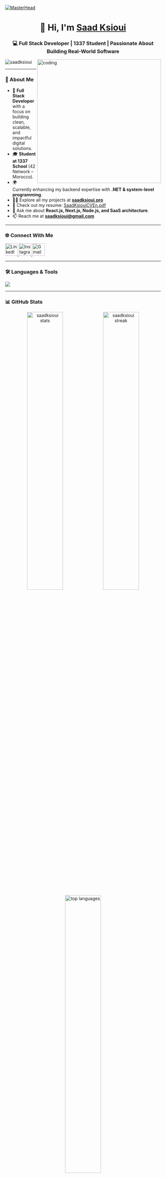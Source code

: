 [![MasterHead](https://i.pinimg.com/originals/87/f3/f1/87f3f1425b217691da645e97dbb50d55.gif)](https://saadksioui.pro)

<h1 align="center">👋 Hi, I'm <a href="https://saadksioui.pro" target="_blank">Saad Ksioui</a></h1>
<h3 align="center">💻 Full Stack Developer | 1337 Student | Passionate About Building Real-World Software</h3>

<img align="right" alt="coding" width="400" src="https://i.pinimg.com/originals/f1/e7/34/f1e734f9cade86fe737a9aa404ad5677.gif">

<p align="left"> 
  <img src="https://komarev.com/ghpvc/?username=saadksioui&label=Profile%20views&color=0e75b6&style=flat" alt="saadksioui" /> 
</p>

---

### 🧠 About Me

- 🚀 **Full Stack Developer** with a focus on building clean, scalable, and impactful digital solutions.  
- 🎓 **Student at 1337 School** (42 Network – Morocco).  
- 🌍 Currently enhancing my backend expertise with **.NET & system-level programming**.  
- 👨‍💻 Explore all my projects at **[saadksioui.pro](https://saadksioui.vercel.app/)**  
- 📄 Check out my resume: [SaadKsiouiCVEn.pdf](https://saadksioui.vercel.app/pdf/SaadKsiouiCVEn.pdf)  
- 💬 Ask me about **React.js, Next.js, Node.js, and SaaS architecture**.  
- 📫 Reach me at **saadksioui@gmail.com**

---

### 🌐 Connect With Me

<p align="left">
  <a href="https://linkedin.com/in/saadksioui" target="_blank">
    <img src="https://skillicons.dev/icons?i=linkedin" alt="LinkedIn" height="40"/>
  </a>
  <a href="https://instagram.com/thereal1saad" target="_blank">
    <img src="https://skillicons.dev/icons?i=instagram" alt="Instagram" height="40"/>
  </a>
  <a href="mailto:saadksioui@gmail.com" target="_blank">
    <img src="https://skillicons.dev/icons?i=gmail" alt="Gmail" height="40"/>
  </a>
</p>

---

### 🛠️ Languages & Tools

<p align="left">
  <img src="https://skillicons.dev/icons?i=react,nextjs,nodejs,express,typescript,tailwind,prisma,mongodb,mysql,postgres,graphql,docker,nginx,python,php,laravel,figma,git,postman" />
</p>

---

### 📊 GitHub Stats

<p align="center">
  <img width="48%" src="https://github-readme-stats.vercel.app/api?username=saadksioui&show_icons=true&theme=tokyonight" alt="saadksioui stats" />
  <img width="48%" src="https://github-readme-streak-stats.herokuapp.com?user=saadksioui&theme=tokyonight" alt="saadksioui streak" />
</p>

<p align="center">
  <img width="48%" src="https://github-readme-stats.vercel.app/api/top-langs/?username=saadksioui&layout=compact&theme=tokyonight" alt="top languages" />
</p>

---

### 🧩 Current Focus

- Building **community-driven web apps** with Next.js & MongoDB  
- Mastering **.NET backend development**  
- Leveling up in **German 🇩🇪 (A1 → A2)**  

---

<h3 align="center">✨ “Code. Learn. Build. Inspire.” ✨</h3>
<p align="center">
  <a href="https://saadksioui.pro" target="_blank">
    <img src="https://readme-typing-svg.herokuapp.com?font=Fira+Code&weight=500&size=22&pause=1000&color=4E9F3D&center=true&vCenter=true&width=600&lines=Full+Stack+Developer+%7C+1337+Student;Building+SaaS+%26+Open+Source+Projects;Lifelong+Learner+and+Tech+Explorer" alt="Typing SVG" />
  </a>
</p>
